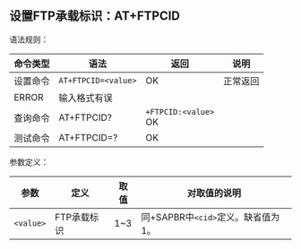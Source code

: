 ## 设置FTP承载标识：AT+FTPCID

语法规则：

| 命令类型 | 语法                | 返回                     | 说明     |
| -------- | ------------------- | ------------------------ | -------- |
| 设置命令 | `AT+FTPCID=<value>` | OK                       | 正常返回 |
| ERROR    | 输入格式有误        |                          |          |
| 查询命令 | AT+FTPCID?          | `+FTPCID:<value>` <br>OK |          |
| 测试命令 | AT+FTPCID=?         | OK                       |          |

 

参数定义：

| 参数      | 定义        | 取值 | 对取值的说明                       |
| --------- | ----------- | ---- | ---------------------------------- |
| `<value>` | FTP承载标识 | 1~3  | 同+SAPBR中`<cid>`定义。缺省值为1。 |
